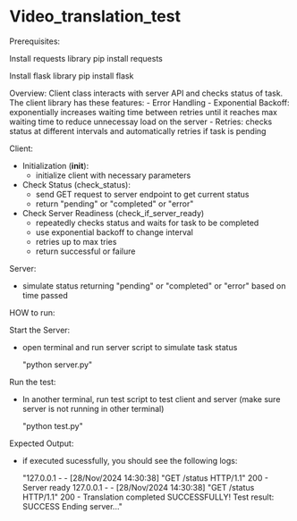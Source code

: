 # Video_translation_test

Prerequisites:

  Install requests library 
    pip install requests

  Install flask library
    pip install flask

Overview:
  Client class interacts with server API and checks status of task. The client library has these features:
    - Error Handling
    - Exponential Backoff: exponentially increases waiting time between retries until it reaches max waiting time to reduce unnecessay load on the server
    - Retries: checks status at different intervals and automatically retries if task is pending

Client:
  - Initialization (__init__):
    - initialize client with necessary parameters 
  - Check Status (check_status):
    - send GET request to server endpoint to get current status
    - return "pending" or "completed" or "error"
  - Check Server Readiness (check_if_server_ready)
    - repeatedly checks status and waits for task to be completed
    - use exponential backoff to change interval 
    - retries up to max tries
    - return successful or failure

Server:
  - simulate status returning "pending" or "completed" or "error" based on time passed


HOW to run:

Start the Server: 
  - open terminal and run server script to simulate task status
    
    "python server.py"

Run the test:
  - In another terminal, run test script to test client and server (make sure server is not running in other terminal)
  
    "python test.py"

Expected Output:
  - if executed sucessfully, you should see the following logs:
  
    "127.0.0.1 - - [28/Nov/2024 14:30:38] "GET /status HTTP/1.1" 200 -
    Server ready
    127.0.0.1 - - [28/Nov/2024 14:30:38] "GET /status HTTP/1.1" 200 -
    Translation completed SUCCESSFULLY!
    Test result: SUCCESS
    Ending server..."
